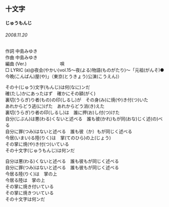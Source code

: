 ## 十文字
#### じゅうもんじ
###### 2008.11.20


作詞     中島みゆき　　　　　   
作曲      中島みゆき  　　　   
編曲 (Ver.) 　　　　　　　
唄     　     
□ LYRIC (a)@夜会(やかい)vol.15～夜(よる)物語(ものがたり)～「元祖(がんそ)●今晩(こんばん)屋(や)」（東京(とうきょう)公演(こうえん)）   
   
その十(じゅう)文字(もんじ)は何(なに)ンだ   
確(たし)かにあったはず　確かにその額(がく)   
裏切(うらぎ)り者(もの)の印(しるし)が　その身(み)に焼(や)き付(つ)いた   
あれからどう逃(に)げた　あれからどう消(き)えた   
裏切(うらぎ)り者の印(しるし)は　誰に押(お)し付(つ)けた   
自分(じぶん)は悪(わる)くないと述べる　誰も彼(かれ)もが同(おな)じく述(の)べる   
自分に罪(つみ)はないと述べる　誰も彼（か）もが同じく述べる   
今居(いまい)る陸(りく)は　掌(てのひら)の上(じょう)   
その掌に焼(や)き付(つ)いている   
その十文字(じゅうもんじ)は何ンだ   
   
自分は悪(わる)くないと述べる　誰も彼もが同じく述べる   
自分に罪(つみ)はないと述べる　誰も彼もが同じく述べる   
今居る陸(りく)は　掌の上   
今居る陸は　掌の上   
その掌に焼き付いている   
その掌に焼きついている   
その十文字は何ンだ   